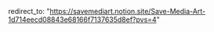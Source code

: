 redirect_to: "https://savemediart.notion.site/Save-Media-Art-1d714eecd08843e68166f7137635d8ef?pvs=4"
